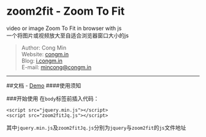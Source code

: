 zoom2fit - Zoom To Fit
===========================
video or image Zoom To Fit in browser with js <br>
一个将图片或视频放大至自适合浏览器窗口大小的js
>   Author:  Cong Min <br>
>   Website:  [congm.in](http://congm.in) <br>
>   Blog:  [i.congm.in](http://i.congm.in) <br>
>   E-mail:  mincong@congm.in <br>

****

##文档 - [Demo](http://code.congm.in/zoom2fit/demo/demoJq.html)
####使用须知

###开始使用
在`body`标签前插入代码：
```
<script src="jquery.min.js"></script>
<script src="zoom2fitJq.js"></script>
```
其中`jquery.min.js`及`zoom2fitJq.js`分别为`jquery`与`zoom2fit`的`js`文件地址